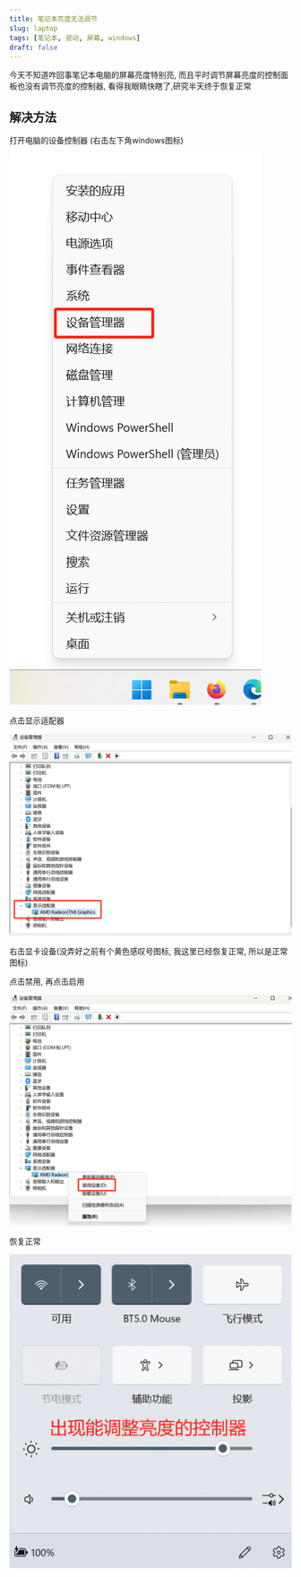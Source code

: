 ```yaml
---
title: 笔记本亮度无法调节
slug: laptop
tags: [笔记本, 驱动, 屏幕, windows]
draft: false
---
```


今天不知道咋回事笔记本电脑的屏幕亮度特别亮, 而且平时调节屏幕亮度的控制面板也没有调节亮度的控制器, 看得我眼睛快瞎了,研究半天终于恢复正常


<!--truncate-->

## 解决方法

打开电脑的设备控制器 (右击左下角windows图标)

![](1.png)

点击显示适配器

![](2.png)

右击显卡设备(没弄好之前有个黄色感叹号图标, 我这里已经恢复正常, 所以是正常图标)

点击禁用, 再点击启用

![](3.png)

恢复正常

![](4.png)